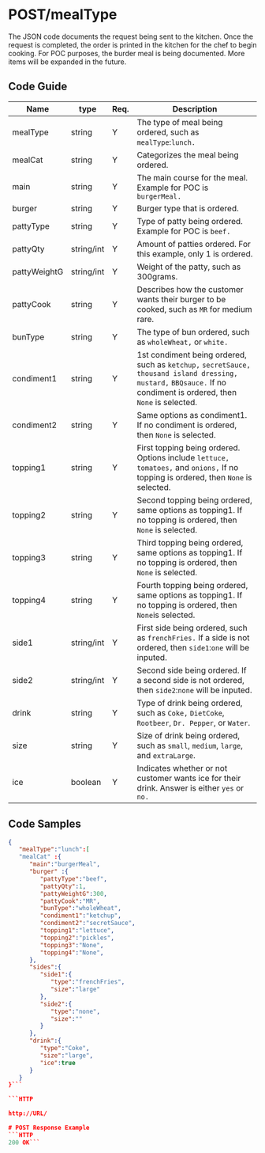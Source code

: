 # POST/mealType
The JSON code documents the request being sent to the kitchen.  Once the request is completed, the order is printed in the kitchen for the chef to begin cooking.
For POC purposes, the burder meal is being documented.
More items will be expanded in the future.

## Code Guide

Name | type | Req. | Description
---- | ----- | ----- | --------------------
mealType | string | Y |  The type of meal being ordered, such as ``mealType``:``lunch.``
mealCat | string  | Y | Categorizes the meal being ordered.
main | string  | Y | The main course for the meal. Example for POC is ``burgerMeal.`` 
burger | string  | Y | Burger type that is ordered. 
pattyType | string  | Y | Type of patty being ordered. Example for POC is ``beef.``
pattyQty | string/int  | Y | Amount of patties ordered. For this example, only 1 is ordered.
pattyWeightG | string/int  | Y | Weight of the patty, such as 300grams.
pattyCook | string  | Y | Describes how the customer wants their burger to be cooked, such as ``MR`` for medium rare.
bunType | string  | Y | The type of bun ordered, such as ``wholeWheat,`` or ``white.``
condiment1 | string  | Y | 1st condiment being ordered, such as ``ketchup,`` ``secretSauce,`` ``thousand island dressing,`` ``mustard,`` ``BBQsauce.`` If no condiment is ordered, then ``None`` is selected.
condiment2| string  | Y | Same options as condiment1. If no condiment is ordered, then ``None`` is selected.
topping1 | string  | Y | First topping being ordered. Options include ``lettuce,`` ``tomatoes,`` and ``onions,``  If no topping is ordered, then ``None`` is selected. 
topping2| string  | Y | Second topping being ordered, same options as topping1. If no topping is ordered, then ``None`` is selected.
topping3 | string  | Y | Third topping being ordered, same options as topping1.  If no topping is ordered, then ``None`` is selected.
topping4 | string  | Y | Fourth topping being ordered, same options as topping1.  If no topping is ordered, then ``None``is selected.
side1 | string/int  | Y | First side being ordered, such as ``frenchFries.`` If a side is not ordered, then ``side1``:``one`` will be inputed.
side2 | string/int  | Y | Second side being ordered.  If a second side is not ordered, then ``side2``:``none`` will be inputed.
drink | string | Y | Type of drink being ordered, such as ``Coke,`` ``DietCoke``, ``Rootbeer``, ``Dr. Pepper``, or  ``Water``. 
size| string | Y | Size of drink being ordered, such as ``small``, ``medium``, ``large``, and ``extraLarge``. 
ice | boolean| Y | Indicates whether or not customer wants ice for their drink. Answer is either ``yes`` or ``no.``  
         

## Code Samples
```JSON
{
   "mealType":"lunch":[
   "mealCat" :{
      "main":"burgerMeal",
      "burger" :{
         "pattyType":"beef",
         "pattyQty":1,
         "pattyWeightG":300,
         "pattyCook":"MR",
         "bunType":"wholeWheat",
         "condiment1":"ketchup",
         "condiment2":"secretSauce",
         "topping1":"lettuce",
         "topping2":"pickles",
         "topping3":"None",
         "topping4":"None",
      },
      "sides":{ 
         "side1":{ 
            "type":"frenchFries",
            "size":"large"
         },
         "side2":{
            "type":"none",
            "size":""
         }
      },
      "drink":{
         "type":"Coke",
         "size":"large",
         "ice":true
      }
   }
}```

```HTTP

http://URL/

# POST Response Example
```HTTP
200 OK```
